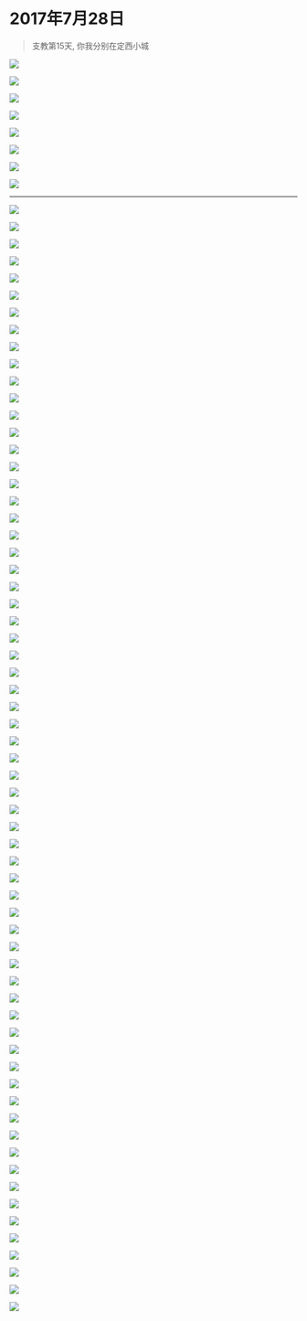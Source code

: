 <script src="../../../js/lazysize.min.js"></script>
<script src="../../../js/head.js"></script>
<link href="../../../css/style.css" rel="stylesheet" >

# 2017年7月28日

> 支教第15天, 你我分别在定西小城

![](https://yumiao-static.oss-cn-beijing.aliyuncs.com/image/2017/07/28/IMG_0721.jpg?x-oss-process=style/small)

![](https://yumiao-static.oss-cn-beijing.aliyuncs.com/image/2017/07/28/IMG_0722.jpg?x-oss-process=style/small)

![](https://yumiao-static.oss-cn-beijing.aliyuncs.com/image/2017/07/28/IMG_0723.jpg?x-oss-process=style/small)

![](https://yumiao-static.oss-cn-beijing.aliyuncs.com/image/2017/07/28/IMG_0724.jpg?x-oss-process=style/small)

![](https://yumiao-static.oss-cn-beijing.aliyuncs.com/image/2017/07/28/IMG_0725.jpg?x-oss-process=style/small)

![](https://yumiao-static.oss-cn-beijing.aliyuncs.com/image/2017/07/28/IMG_0726.jpg?x-oss-process=style/small)

![](https://yumiao-static.oss-cn-beijing.aliyuncs.com/image/2017/07/28/IMG_0727.jpg?x-oss-process=style/small)

![](https://yumiao-static.oss-cn-beijing.aliyuncs.com/image/2017/07/28/IMG_0728.jpg?x-oss-process=style/small)

---


![](https://yumiao-static.oss-cn-beijing.aliyuncs.com/image/2017/07/28/IMG_0919.PNG?x-oss-process=style/small)

![](https://yumiao-static.oss-cn-beijing.aliyuncs.com/image/2017/07/28/IMG_0920.JPG?x-oss-process=style/small)


![](https://yumiao-static.oss-cn-beijing.aliyuncs.com/image/2017/07/28/IMG_0921.JPG?x-oss-process=style/small)


![](https://yumiao-static.oss-cn-beijing.aliyuncs.com/image/2017/07/28/IMG_0922.JPG?x-oss-process=style/small)


![](https://yumiao-static.oss-cn-beijing.aliyuncs.com/image/2017/07/28/IMG_0923.JPG?x-oss-process=style/small)


![](https://yumiao-static.oss-cn-beijing.aliyuncs.com/image/2017/07/28/IMG_0924.JPG?x-oss-process=style/small)


![](https://yumiao-static.oss-cn-beijing.aliyuncs.com/image/2017/07/28/IMG_0925.JPG?x-oss-process=style/small)


![](https://yumiao-static.oss-cn-beijing.aliyuncs.com/image/2017/07/28/IMG_0926.PNG?x-oss-process=style/small)


![](https://yumiao-static.oss-cn-beijing.aliyuncs.com/image/2017/07/28/IMG_0927.JPG?x-oss-process=style/small)


![](https://yumiao-static.oss-cn-beijing.aliyuncs.com/image/2017/07/28/IMG_0928.JPG?x-oss-process=style/small)


![](https://yumiao-static.oss-cn-beijing.aliyuncs.com/image/2017/07/28/IMG_0929.JPG?x-oss-process=style/small)


![](https://yumiao-static.oss-cn-beijing.aliyuncs.com/image/2017/07/28/IMG_0930.JPG?x-oss-process=style/small)


![](https://yumiao-static.oss-cn-beijing.aliyuncs.com/image/2017/07/28/IMG_0931.JPG?x-oss-process=style/small)


![](https://yumiao-static.oss-cn-beijing.aliyuncs.com/image/2017/07/28/IMG_0932.JPG?x-oss-process=style/small)


![](https://yumiao-static.oss-cn-beijing.aliyuncs.com/image/2017/07/28/IMG_0933.JPG?x-oss-process=style/small)


![](https://yumiao-static.oss-cn-beijing.aliyuncs.com/image/2017/07/28/IMG_0934.JPG?x-oss-process=style/small)


![](https://yumiao-static.oss-cn-beijing.aliyuncs.com/image/2017/07/28/IMG_0935.JPG?x-oss-process=style/small)


![](https://yumiao-static.oss-cn-beijing.aliyuncs.com/image/2017/07/28/IMG_0936.JPG?x-oss-process=style/small)


![](https://yumiao-static.oss-cn-beijing.aliyuncs.com/image/2017/07/28/IMG_0937.JPG?x-oss-process=style/small)


![](https://yumiao-static.oss-cn-beijing.aliyuncs.com/image/2017/07/28/IMG_0938.JPG?x-oss-process=style/small)


![](https://yumiao-static.oss-cn-beijing.aliyuncs.com/image/2017/07/28/IMG_0939.PNG?x-oss-process=style/small)


![](https://yumiao-static.oss-cn-beijing.aliyuncs.com/image/2017/07/28/IMG_0940.PNG?x-oss-process=style/small)


![](https://yumiao-static.oss-cn-beijing.aliyuncs.com/image/2017/07/28/IMG_0941.PNG?x-oss-process=style/small)


![](https://yumiao-static.oss-cn-beijing.aliyuncs.com/image/2017/07/28/IMG_0942.JPG?x-oss-process=style/small)


![](https://yumiao-static.oss-cn-beijing.aliyuncs.com/image/2017/07/28/IMG_0943.PNG?x-oss-process=style/small)


![](https://yumiao-static.oss-cn-beijing.aliyuncs.com/image/2017/07/28/IMG_0944.PNG?x-oss-process=style/small)


![](https://yumiao-static.oss-cn-beijing.aliyuncs.com/image/2017/07/28/IMG_0945.JPG?x-oss-process=style/small)


![](https://yumiao-static.oss-cn-beijing.aliyuncs.com/image/2017/07/28/IMG_0946.JPG?x-oss-process=style/small)


![](https://yumiao-static.oss-cn-beijing.aliyuncs.com/image/2017/07/28/IMG_0947.JPG?x-oss-process=style/small)


![](https://yumiao-static.oss-cn-beijing.aliyuncs.com/image/2017/07/28/IMG_0948.JPG?x-oss-process=style/small)


![](https://yumiao-static.oss-cn-beijing.aliyuncs.com/image/2017/07/28/IMG_0949.JPG?x-oss-process=style/small)


![](https://yumiao-static.oss-cn-beijing.aliyuncs.com/image/2017/07/28/IMG_0950.JPG?x-oss-process=style/small)


![](https://yumiao-static.oss-cn-beijing.aliyuncs.com/image/2017/07/28/IMG_0951.JPG?x-oss-process=style/small)


![](https://yumiao-static.oss-cn-beijing.aliyuncs.com/image/2017/07/28/IMG_0952.JPG?x-oss-process=style/small)


![](https://yumiao-static.oss-cn-beijing.aliyuncs.com/image/2017/07/28/IMG_0953.JPG?x-oss-process=style/small)


![](https://yumiao-static.oss-cn-beijing.aliyuncs.com/image/2017/07/28/IMG_0954.PNG?x-oss-process=style/small)


![](https://yumiao-static.oss-cn-beijing.aliyuncs.com/image/2017/07/28/IMG_0955.JPG?x-oss-process=style/small)


![](https://yumiao-static.oss-cn-beijing.aliyuncs.com/image/2017/07/28/IMG_0956.JPG?x-oss-process=style/small)


![](https://yumiao-static.oss-cn-beijing.aliyuncs.com/image/2017/07/28/IMG_0957.JPG?x-oss-process=style/small)


![](https://yumiao-static.oss-cn-beijing.aliyuncs.com/image/2017/07/28/IMG_0958.JPG?x-oss-process=style/small)


![](https://yumiao-static.oss-cn-beijing.aliyuncs.com/image/2017/07/28/IMG_0959.JPG?x-oss-process=style/small)


![](https://yumiao-static.oss-cn-beijing.aliyuncs.com/image/2017/07/28/IMG_0960.JPG?x-oss-process=style/small)


![](https://yumiao-static.oss-cn-beijing.aliyuncs.com/image/2017/07/28/IMG_0961.JPG?x-oss-process=style/small)


![](https://yumiao-static.oss-cn-beijing.aliyuncs.com/image/2017/07/28/IMG_0962.JPG?x-oss-process=style/small)


![](https://yumiao-static.oss-cn-beijing.aliyuncs.com/image/2017/07/28/IMG_0963.JPG?x-oss-process=style/small)


![](https://yumiao-static.oss-cn-beijing.aliyuncs.com/image/2017/07/28/IMG_0964.PNG?x-oss-process=style/small)


![](https://yumiao-static.oss-cn-beijing.aliyuncs.com/image/2017/07/28/IMG_0965.JPG?x-oss-process=style/small)


![](https://yumiao-static.oss-cn-beijing.aliyuncs.com/image/2017/07/28/IMG_0966.JPG?x-oss-process=style/small)


![](https://yumiao-static.oss-cn-beijing.aliyuncs.com/image/2017/07/28/IMG_0967.JPG?x-oss-process=style/small)


![](https://yumiao-static.oss-cn-beijing.aliyuncs.com/image/2017/07/28/IMG_0968.JPG?x-oss-process=style/small)


![](https://yumiao-static.oss-cn-beijing.aliyuncs.com/image/2017/07/28/IMG_0969.JPG?x-oss-process=style/small)


![](https://yumiao-static.oss-cn-beijing.aliyuncs.com/image/2017/07/28/IMG_0970.JPG?x-oss-process=style/small)


![](https://yumiao-static.oss-cn-beijing.aliyuncs.com/image/2017/07/28/IMG_0971.JPG?x-oss-process=style/small)


![](https://yumiao-static.oss-cn-beijing.aliyuncs.com/image/2017/07/28/IMG_0972.JPG?x-oss-process=style/small)


![](https://yumiao-static.oss-cn-beijing.aliyuncs.com/image/2017/07/28/IMG_0973.JPG?x-oss-process=style/small)


![](https://yumiao-static.oss-cn-beijing.aliyuncs.com/image/2017/07/28/IMG_0974.JPG?x-oss-process=style/small)


![](https://yumiao-static.oss-cn-beijing.aliyuncs.com/image/2017/07/28/IMG_0975.JPG?x-oss-process=style/small)


![](https://yumiao-static.oss-cn-beijing.aliyuncs.com/image/2017/07/28/IMG_0976.JPG?x-oss-process=style/small)


![](https://yumiao-static.oss-cn-beijing.aliyuncs.com/image/2017/07/28/IMG_0977.JPG?x-oss-process=style/small)


![](https://yumiao-static.oss-cn-beijing.aliyuncs.com/image/2017/07/28/IMG_0978.JPG?x-oss-process=style/small)


![](https://yumiao-static.oss-cn-beijing.aliyuncs.com/image/2017/07/28/IMG_0979.JPG?x-oss-process=style/small)


![](https://yumiao-static.oss-cn-beijing.aliyuncs.com/image/2017/07/28/IMG_0980.JPG?x-oss-process=style/small)


![](https://yumiao-static.oss-cn-beijing.aliyuncs.com/image/2017/07/28/IMG_0981.JPG?x-oss-process=style/small)


![](https://yumiao-static.oss-cn-beijing.aliyuncs.com/image/2017/07/28/IMG_0982.PNG?x-oss-process=style/small)


![](https://yumiao-static.oss-cn-beijing.aliyuncs.com/image/2017/07/28/IMG_0983.JPG?x-oss-process=style/small)



<script src="../../../js/x-oss-process.js"></script>